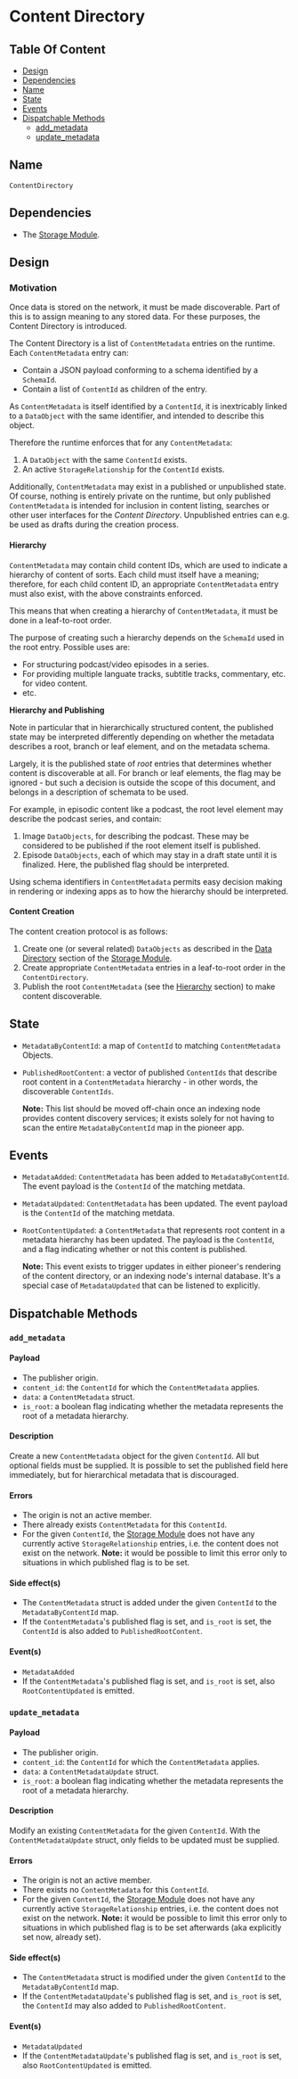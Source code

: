 # Content Directory

## Table Of Content

- [Design](#design)
- [Dependencies](#dependencies)
- [Name](#name)
- [State](#state)
- [Events](#events)
- [Dispatchable Methods](#dispatchable-methods)
  - [add_metadata](#add_metadata)
  - [update_metadata](#update_metadata)

## Name

`ContentDirectory`

## Dependencies

- The [Storage Module](./storage-module.md).

## Design

### Motivation

Once data is stored on the network, it must be made discoverable. Part of this
is to assign meaning to any stored data. For these purposes, the Content
Directory is introduced.

The Content Directory is a list of `ContentMetadata` entries on the runtime.
Each `ContentMetadata` entry can:

- Contain a JSON payload conforming to a schema identified by a `SchemaId`.
- Contain a list of `ContentId` as children of the entry.

As `ContentMetadata` is itself identified by a `ContentId`, it is inextricably
linked to a `DataObject` with the same identifier, and intended to describe
this object.

Therefore the runtime enforces that for any `ContentMetadata`:

1. A `DataObject` with the same `ContentId` exists.
1. An active `StorageRelationship` for the `ContentId` exists.

Additionally, `ContentMetadata` may exist in a published or unpublished state.
Of course, nothing is entirely private on the runtime, but only published
`ContentMetadata` is intended for inclusion in content listing, searches or
other user interfaces for the *Content Directory*. Unpublished entries can
e.g. be used as drafts during the creation process.

#### Hierarchy

`ContentMetadata` may contain child content IDs, which are used to indicate
a hierarchy of content of sorts. Each child must itself have a meaning;
therefore, for each child content ID, an appropriate `ContentMetadata` entry
must also exist, with the above constraints enforced.

This means that when creating a hierarchy of `ContentMetadata`, it must be
done in a leaf-to-root order.

The purpose of creating such a hierarchy depends on the `SchemaId` used
in the root entry. Possible uses are:

* For structuring podcast/video episodes in a series.
* For providing multiple languate tracks, subtitle tracks, commentary,
  etc. for video content.
* etc.

**Hierarchy and Publishing**

Note in particular that in hierarchically structured content, the published
state may be interpreted differently depending on whether the metadata
describes a root, branch or leaf element, and on the metadata schema.

Largely, it is the published state of *root* entries that determines whether
content is discoverable at all. For branch or leaf elements, the flag may
be ignored - but such a decision is outside the scope of this document, and
belongs in a description of schemata to be used.

For example, in episodic content like a podcast, the root level element may
describe the podcast series, and contain:

1. Image `DataObjects`, for describing the podcast. These may be considered
   to be published if the root element itself is published.
1. Episode `DataObjects`, each of which may stay in a draft state until
   it is finalized. Here, the published flag should be interpreted.

Using schema identifiers in `ContentMetadata` permits easy decision making
in rendering or indexing apps as to how the hierarchy should be interpreted.

#### Content Creation

The content creation protocol is as follows:

1. Create one (or several related) `DataObjects` as described in the
  [Data Directory](./storage-module/data-directory.md) section of the
  [Storage Module](./storage-module.md).
1. Create appropriate `ContentMetadata` entries in a leaf-to-root order
  in the `ContentDirectory`.
1. Publish the root `ContentMetadata` (see the [Hierarchy](#hierarchy)
  section) to make content discoverable.

## State

- `MetadataByContentId`: a map of `ContentId` to matching `ContentMetadata`
  Objects.

- `PublishedRootContent`: a vector of published `ContentIds` that describe
  root content in a `ContentMetadata` hierarchy - in other words, the
  discoverable `ContentIds`.

  **Note:** This list should be moved off-chain once an indexing node provides
  content discovery services; it exists solely for not having to scan the entire
  `MetadataByContentId` map in the pioneer app.

## Events

- `MetadataAdded`: `ContentMetadata` has been added to `MetadataByContentId`. The
  event payload is the `ContentId` of the matching metdata.

- `MetadataUpdated`: `ContentMetadata` has been updated. The
  event payload is the `ContentId` of the matching metdata.

- `RootContentUpdated`: a `ContentMetadata` that represents root content in a
  metadata hierarchy has been updated. The payload is the `ContentId`, and a
  flag indicating whether or not this content is published.

  **Note:** This event exists to trigger updates in either pioneer's rendering
  of the content directory, or an indexing node's internal database. It's
  a special case of `MetadataUpdated` that can be listened to explicitly.

## Dispatchable Methods

### `add_metadata`

#### Payload

- The publisher origin.
- `content_id`: the `ContentId` for which the `ContentMetadata` applies.
- `data`: a `ContentMetadata` struct.
- `is_root`: a boolean flag indicating whether the metadata represents the
  root of a metadata hierarchy.

#### Description

Create a new `ContentMetadata` object for the given `ContentId`. All but
optional fields must be supplied. It is possible to set the published field
here immediately, but for hierarchical metadata that is discouraged.

#### Errors

- The origin is not an active member.
- There already exists `ContentMetadata` for this `ContentId`.
- For the given `ContentId`, the [Storage Module](./storage-module.md) does
  not have any currently active `StorageRelationship` entries, i.e. the
  content does not exist on the network.
  **Note:** it would be possible to limit this error only to situations
  in which published flag is to be set.

#### Side effect(s)

- The `ContentMetadata` struct is added under the given `ContentId` to the
  `MetadataByContentId` map.
- If the `ContentMetadata`'s published flag is set, and `is_root` is set,
  the `ContentId` is also added to `PublishedRootContent`.

#### Event(s)

- `MetadataAdded`
- If the `ContentMetadata`'s published flag is set, and `is_root` is set,
  also `RootContentUpdated` is emitted.

### `update_metadata`

#### Payload

- The publisher origin.
- `content_id`: the `ContentId` for which the `ContentMetadata` applies.
- `data`: a `ContentMetadataUpdate` struct.
- `is_root`: a boolean flag indicating whether the metadata represents the
  root of a metadata hierarchy.

#### Description

Modify an existing `ContentMetadata` for the given `ContentId`. With the
`ContentMetadataUpdate` struct, only fields to be updated must be supplied.

#### Errors

- The origin is not an active member.
- There exists no `ContentMetadata` for this `ContentId`.
- For the given `ContentId`, the [Storage Module](./storage-module.md) does
  not have any currently active `StorageRelationship` entries, i.e. the
  content does not exist on the network.
  **Note:** it would be possible to limit this error only to situations
  in which published flag is to be set afterwards (aka explicitly set now,
  already set).

#### Side effect(s)

- The `ContentMetadata` struct is modified under the given `ContentId` to the
  `MetadataByContentId` map.
- If the `ContentMetadataUpdate`'s published flag is set, and `is_root` is set,
  the `ContentId` may also added to `PublishedRootContent`.

#### Event(s)

- `MetadataUpdated`
- If the `ContentMetadataUpdate`'s published flag is set, and `is_root` is set,
  also `RootContentUpdated` is emitted.
